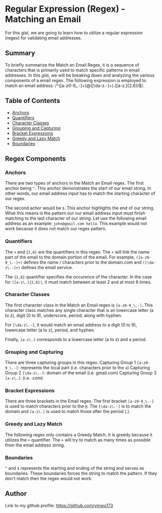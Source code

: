 # Regular Expression (Regex) - Matching an Email

For this gist, we are going to learn how to utilize a regular expression (regex) for validating email addresses. 

## Summary

To briefly summarize the Match an Email Regex, it is a sequence of characters that is primarily used to match specific patterns in email addresses. In this gist, we will be breaking down and analyzing the various components of a email regex. The following expression is employed to match an email address: /^([a-z0-9_\.-]+)@([\da-z\.-]+)\.([a-z\.]{2,6})$/.


## Table of Contents

- [Anchors](#anchors)
- [Quantifiers](#quantifiers)
- [Character Classes](#character-classes)
- [Grouping and Capturing](#grouping-and-capturing)
- [Bracket Expressions](#bracket-expressions)
- [Greedy and Lazy Match](#greedy-and-lazy-match)
- [Boundaries](#boundaries)

## Regex Components

### Anchors

There are two types of anchors in the Match an Email regex. The first anchor being `^`. This anchor demonstrates the start of our email string. In other words, our email address input has to match the starting character of our regex.

The second achor would be `$`. This anchor highlights the end of our string. What this means is the pattern our our email address input must finish matching to the last character of our string. Let use the following email address as an example: `john@gmail.com hello`. This example would not work because it does not match our regex pattern.

### Quantifiers

The `+` and `{2,6}` are the quantifiers in this regex. The `+` will link the name part of the email to the domain portion of the email. For example, `([a-z0-9_\.-]+)` defines the name / characters prior to the domain.com and `([\da-z\.-]+)` defines the email service.

The `{2,6}` quantifier specifies the occurence of the character. In the case for `([a-z\.]{2,6})`, it must match between at least 2 and at most 6 times.


### Character Classes

The first character class in the Match an Email regex is `[a-z0-9_\.-]`. This character class matches any single character that is an lowercase letter (a to z), digit (0 to 9), underscore, period, along with hyphen.

For `[\da-z\.-]`, it would match an email address to a digit (0 to 9), lowercase letter (a to z), period, and hyphen. 

Finally, `[a-z\.]` corresponds to a lowercase letter (a to z) and a period. 

### Grouping and Capturing

There are three capturing groups in this regex.
Capturing Group 1 `[a-z0-9_\.-]`: represents the local part (i.e. characters prior to the `a`)
Capturing Group 2 `[\da-z\.-]`: domain of the email (i.e. gmail.com)
Capturing Group 3 `[a-z\.]`: (i.e. .com)

### Bracket Expressions

There are three brackets in the Email regex. The first bracket `[a-z0-9_\.-]` is used to match characters prior to the `@`. The `[\da-z\.-]` is to match the domain and `[a-z\.]` is used to match those after the period (.).

### Greedy and Lazy Match

The following regex only contains a Greedy Match. It is greedy because it utilizes the `+` quantifier. The `+` will try to match as many times as possible from the email address string.

### Boundaries

`^` and `$` represents the starting and ending of the string and serves as boundaries. These boundaries forces the string to match the pattern. If they don't match then the regex would not work. 

## Author

Link to my github profile: https://github.com/yinwu173
